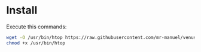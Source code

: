 # Install

Execute this commands:

```bash
wget -O /usr/bin/htop https://raw.githubusercontent.com/mr-manuel/venus-os_helpful-scripts/master/htop/armv7/htop
chmod +x /usr/bin/htop
```

